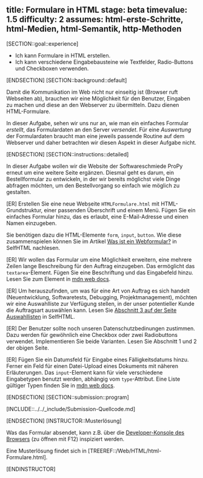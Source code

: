 title: Formulare in HTML
stage: beta
timevalue: 1.5
difficulty: 2
assumes: html-erste-Schritte, html-Medien, html-Semantik, http-Methoden
---
[SECTION::goal::experience]

- Ich kann Formulare in HTML erstellen.
- Ich kann verschiedene Eingabebausteine wie Textfelder, Radio-Buttons und Checkboxen verwenden.

[ENDSECTION]
[SECTION::background::default]

Damit die Kommunikation im Web nicht nur einseitig ist (Browser ruft Webseiten ab),
brauchen wir eine Möglichkeit für den Benutzer,
Eingaben zu machen und diese an den Webserver zu übermitteln.
Dazu dienen HTML-Formulare.

In dieser Aufgabe, sehen wir uns nur an, wie man ein einfaches Formular _erstellt_,
das Formulardaten an den Server _versendet_. 
Für eine _Auswertung_ der Formulardaten braucht man eine jeweils passende Routine auf dem Webserver 
und daher betrachten wir diesen Aspekt in dieser Aufgabe nicht.

[ENDSECTION]
[SECTION::instructions::detailed]

In dieser Aufgabe wollen wir die Website der Softwareschmiede ProPy erneut um eine weitere Seite ergänzen. 
Diesmal geht es darum, ein Bestellformular zu entwickeln, in der wir bereits möglichst viele Dinge abfragen möchten,
um den Bestellvorgang so einfach wie möglich zu gestalten.

[ER] Erstellen Sie eine neue Webseite `HTMLFormulare.html` mit HTML-Grundstruktur, 
einer passenden Überschrift und einem Menü. 
Fügen Sie ein einfaches Formular hinzu, das es erlaubt, eine E-Mail-Adresse und einen Namen einzugeben.

Sie benötigen dazu die HTML-Elemente `form`, `input`, `button`. 
Wie diese zusammenspielen können Sie im Artikel 
[Was ist ein Webformular?](https://wiki.selfhtml.org/wiki/Formulare/Was_ist_ein_Webformular%3F) in SelfHTML nachlesen.

[ER] Wir wollen das Formular um eine Möglichkeit erweitern, eine mehrere Zeilen lange Beschreibung 
für den Auftrag einzugeben. 
Das ermöglicht das `textarea`-Element. 
Fügen Sie eine Beschriftung und das Eingabefeld hinzu. 
Lesen Sie zum Element in [mdn web docs](https://developer.mozilla.org/en-US/docs/Web/HTML/Element/textarea).

[ER] Um herauszufinden, um was für eine Art von Auftrag es sich handelt 
(Neuentwicklung, Softwaretests, Debugging, Projektmanagement),
möchten wir eine Auswahlliste zur Verfügung stellen, in der unser potentieller Kunde 
die Auftragsart auswählen kann. 
Lesen Sie [Abschnitt 3 auf der Seite Auswahllisten](https://wiki.selfhtml.org/wiki/Formulare/Auswahllisten) in SelfHTML.

[ER] Der Benutzer sollte noch unseren Datenschutzbedinungen zustimmen. 
Dazu werden für gewöhnlich eine Checkbox oder zwei Radiobuttons verwendet.
Implementieren Sie beide Varianten.
Lesen Sie Abschnitt 1 und 2 der obigen Seite.

[ER] Fügen Sie ein Datumsfeld für Eingabe eines Fälligkeitsdatums hinzu.
Ferner ein Feld für einen Datei-Upload eines Dokuments mit näheren Erläuterungen.
Das `input`-Element kann für viele verschiedene Eingabetypen benutzt werden, abhängig vom `type`-Attribut.
Eine Liste gültiger Typen finden Sie in [mdn web docs](https://developer.mozilla.org/en-US/docs/Web/HTML/Element/input).


[ENDSECTION]
[SECTION::submission::program]

[INCLUDE::../../_include/Submission-Quellcode.md]

[ENDSECTION]
[INSTRUCTOR::Musterlösung]

Was das Formular absendet, kann z.B. über die 
[Developer-Konsole des Browsers](https://developer.mozilla.org/en-US/docs/Learn/Common_questions/Tools_and_setup/What_are_browser_developer_tools) 
(zu öffnen mit F12) inspiziert werden.

Eine Musterlösung findet sich in [TREEREF::/Web/HTML/html-Formulare.html].

[ENDINSTRUCTOR]
